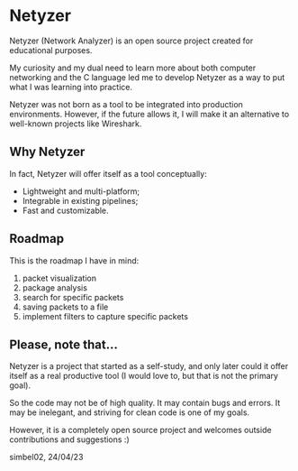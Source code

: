 # Netyzer

Netyzer (Network Analyzer) is an open source project created for educational purposes.

My curiosity and my dual need to learn more about both computer networking and the C language led me to develop Netyzer as a way to put what I was learning into practice.

Netyzer was not born as a tool to be integrated into production environments. However, if the future allows it, I will make it an alternative to well-known projects like Wireshark.

## Why Netyzer

In fact, Netyzer will offer itself as a tool conceptually:

- Lightweight and multi-platform;
- Integrable in existing pipelines;
- Fast and customizable.

## Roadmap

This is the roadmap I have in mind:

1. packet visualization
2. package analysis
3. search for specific packets
4. saving packets to a file
5. implement filters to capture specific packets

## Please, note that...

Netyzer is a project that started as a self-study, and only later could it offer itself as a real productive tool (I would love to, but that is not the primary goal).

So the code may not be of high quality. It may contain bugs and errors. It may be inelegant, and striving for clean code is one of my goals. 

However, it is a completely open source project and welcomes outside contributions and suggestions :)

simbel02, 24/04/23
